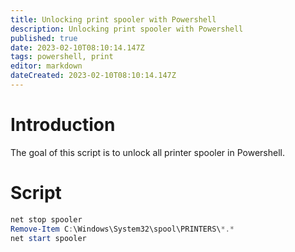 ```yaml
---
title: Unlocking print spooler with Powershell
description: Unlocking print spooler with Powershell
published: true
date: 2023-02-10T08:10:14.147Z
tags: powershell, print
editor: markdown
dateCreated: 2023-02-10T08:10:14.147Z
---
```


# Introduction

The goal of this script is to unlock all printer spooler in Powershell.


# Script


```powershell
net stop spooler
Remove-Item C:\Windows\System32\spool\PRINTERS\*.*
net start spooler
```